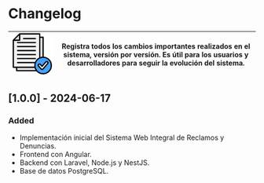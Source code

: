 # Changelog
| <img src="./assets/images/logo-versiones.png" alt="Logo" width="300" style="border-radius: 15px;"/> | **Registra todos los cambios importantes realizados en el sistema, versión por versión. Es útil para los usuarios y desarrolladores para seguir la evolución del sistema.** |
|------------------------------------------------|---------------------------------------------------------------------------------------------------------------------------------------------------------------------------------------------------------------------------|

## [1.0.0] - 2024-06-17
### Added
- Implementación inicial del Sistema Web Integral de Reclamos y Denuncias.
- Frontend con Angular.
- Backend con Laravel, Node.js y NestJS.
- Base de datos PostgreSQL.
